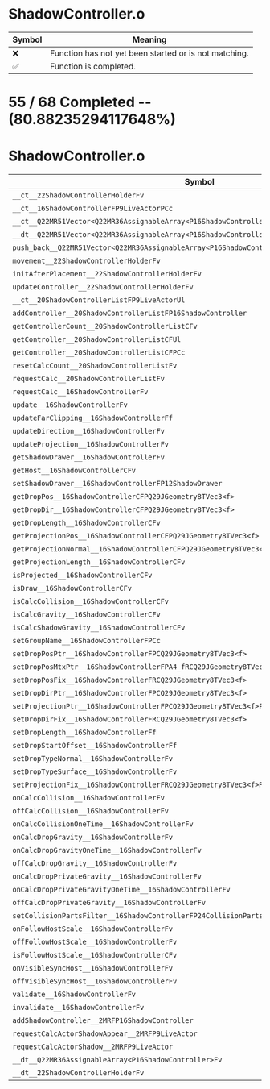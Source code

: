 # ShadowController.o
| Symbol | Meaning 
| ------------- | ------------- 
| :x: | Function has not yet been started or is not matching. 
| :white_check_mark: | Function is completed. 


# 55 / 68 Completed -- (80.88235294117648%)
# ShadowController.o
| Symbol | Decompiled? |
| ------------- | ------------- |
| `__ct__22ShadowControllerHolderFv` | :x: |
| `__ct__16ShadowControllerFP9LiveActorPCc` | :x: |
| `__ct__Q22MR51Vector<Q22MR36AssignableArray<P16ShadowController>>Fv` | :white_check_mark: |
| `__dt__Q22MR51Vector<Q22MR36AssignableArray<P16ShadowController>>Fv` | :white_check_mark: |
| `push_back__Q22MR51Vector<Q22MR36AssignableArray<P16ShadowController>>FRCP16ShadowController` | :white_check_mark: |
| `movement__22ShadowControllerHolderFv` | :white_check_mark: |
| `initAfterPlacement__22ShadowControllerHolderFv` | :white_check_mark: |
| `updateController__22ShadowControllerHolderFv` | :white_check_mark: |
| `__ct__20ShadowControllerListFP9LiveActorUl` | :white_check_mark: |
| `addController__20ShadowControllerListFP16ShadowController` | :white_check_mark: |
| `getControllerCount__20ShadowControllerListCFv` | :white_check_mark: |
| `getController__20ShadowControllerListCFUl` | :white_check_mark: |
| `getController__20ShadowControllerListCFPCc` | :white_check_mark: |
| `resetCalcCount__20ShadowControllerListFv` | :white_check_mark: |
| `requestCalc__20ShadowControllerListFv` | :white_check_mark: |
| `requestCalc__16ShadowControllerFv` | :white_check_mark: |
| `update__16ShadowControllerFv` | :white_check_mark: |
| `updateFarClipping__16ShadowControllerFf` | :white_check_mark: |
| `updateDirection__16ShadowControllerFv` | :x: |
| `updateProjection__16ShadowControllerFv` | :x: |
| `getShadowDrawer__16ShadowControllerFv` | :white_check_mark: |
| `getHost__16ShadowControllerCFv` | :white_check_mark: |
| `setShadowDrawer__16ShadowControllerFP12ShadowDrawer` | :white_check_mark: |
| `getDropPos__16ShadowControllerCFPQ29JGeometry8TVec3<f>` | :white_check_mark: |
| `getDropDir__16ShadowControllerCFPQ29JGeometry8TVec3<f>` | :white_check_mark: |
| `getDropLength__16ShadowControllerCFv` | :white_check_mark: |
| `getProjectionPos__16ShadowControllerCFPQ29JGeometry8TVec3<f>` | :white_check_mark: |
| `getProjectionNormal__16ShadowControllerCFPQ29JGeometry8TVec3<f>` | :white_check_mark: |
| `getProjectionLength__16ShadowControllerCFv` | :x: |
| `isProjected__16ShadowControllerCFv` | :white_check_mark: |
| `isDraw__16ShadowControllerCFv` | :white_check_mark: |
| `isCalcCollision__16ShadowControllerCFv` | :x: |
| `isCalcGravity__16ShadowControllerCFv` | :x: |
| `isCalcShadowGravity__16ShadowControllerCFv` | :x: |
| `setGroupName__16ShadowControllerFPCc` | :white_check_mark: |
| `setDropPosPtr__16ShadowControllerFPCQ29JGeometry8TVec3<f>` | :white_check_mark: |
| `setDropPosMtxPtr__16ShadowControllerFPA4_fRCQ29JGeometry8TVec3<f>` | :x: |
| `setDropPosFix__16ShadowControllerFRCQ29JGeometry8TVec3<f>` | :white_check_mark: |
| `setDropDirPtr__16ShadowControllerFPCQ29JGeometry8TVec3<f>` | :white_check_mark: |
| `setProjectionPtr__16ShadowControllerFPCQ29JGeometry8TVec3<f>PCQ29JGeometry8TVec3<f>` | :x: |
| `setDropDirFix__16ShadowControllerFRCQ29JGeometry8TVec3<f>` | :white_check_mark: |
| `setDropLength__16ShadowControllerFf` | :white_check_mark: |
| `setDropStartOffset__16ShadowControllerFf` | :white_check_mark: |
| `setDropTypeNormal__16ShadowControllerFv` | :white_check_mark: |
| `setDropTypeSurface__16ShadowControllerFv` | :white_check_mark: |
| `setProjectionFix__16ShadowControllerFRCQ29JGeometry8TVec3<f>RCQ29JGeometry8TVec3<f>b` | :white_check_mark: |
| `onCalcCollision__16ShadowControllerFv` | :white_check_mark: |
| `offCalcCollision__16ShadowControllerFv` | :white_check_mark: |
| `onCalcCollisionOneTime__16ShadowControllerFv` | :white_check_mark: |
| `onCalcDropGravity__16ShadowControllerFv` | :white_check_mark: |
| `onCalcDropGravityOneTime__16ShadowControllerFv` | :white_check_mark: |
| `offCalcDropGravity__16ShadowControllerFv` | :white_check_mark: |
| `onCalcDropPrivateGravity__16ShadowControllerFv` | :white_check_mark: |
| `onCalcDropPrivateGravityOneTime__16ShadowControllerFv` | :white_check_mark: |
| `offCalcDropPrivateGravity__16ShadowControllerFv` | :white_check_mark: |
| `setCollisionPartsFilter__16ShadowControllerFP24CollisionPartsFilterBase` | :white_check_mark: |
| `onFollowHostScale__16ShadowControllerFv` | :white_check_mark: |
| `offFollowHostScale__16ShadowControllerFv` | :white_check_mark: |
| `isFollowHostScale__16ShadowControllerCFv` | :white_check_mark: |
| `onVisibleSyncHost__16ShadowControllerFv` | :white_check_mark: |
| `offVisibleSyncHost__16ShadowControllerFv` | :white_check_mark: |
| `validate__16ShadowControllerFv` | :white_check_mark: |
| `invalidate__16ShadowControllerFv` | :white_check_mark: |
| `addShadowController__2MRFP16ShadowController` | :x: |
| `requestCalcActorShadowAppear__2MRFP9LiveActor` | :x: |
| `requestCalcActorShadow__2MRFP9LiveActor` | :x: |
| `__dt__Q22MR36AssignableArray<P16ShadowController>Fv` | :white_check_mark: |
| `__dt__22ShadowControllerHolderFv` | :white_check_mark: |
